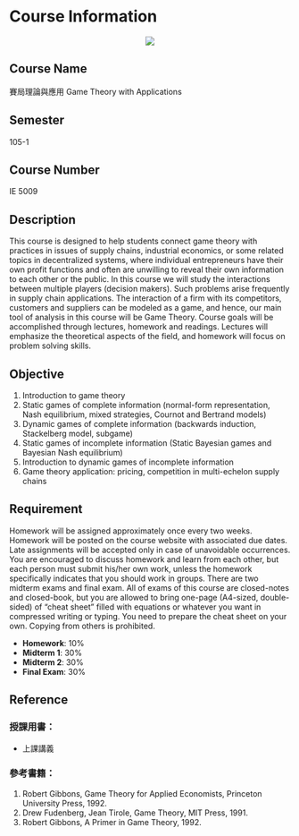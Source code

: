 # Course Information

<p align="center">
  <img src="https://i.imgur.com/4ALaqJw.png">
</p>

## Course Name

賽局理論與應用
Game Theory with Applications 

## Semester

105-1

## Course Number

IE 5009

## Description

This course is designed to help students connect game theory with practices in issues of supply chains, industrial economics, or some related topics in decentralized systems, where individual entrepreneurs have their own profit functions and often are unwilling to reveal their own information to each other or the public. In this course we will study the interactions between multiple players (decision makers). Such problems arise frequently in supply chain applications. The interaction of a firm with its competitors, customers and suppliers can be modeled as a game, and hence, our main tool of analysis in this course will be Game Theory. Course goals will be accomplished through lectures, homework and readings. Lectures will emphasize the theoretical aspects of the field, and homework will focus on problem solving skills.

## Objective

1. Introduction to game theory
2. Static games of complete information (normal-form representation, Nash equilibrium, mixed strategies, Cournot and Bertrand models)
3. Dynamic games of complete information (backwards induction, Stackelberg model, subgame)
4. Static games of incomplete information (Static Bayesian games and Bayesian Nash equilibrium)
5. Introduction to dynamic games of incomplete information
6. Game theory application: pricing, competition in multi-echelon supply chains

## Requirement

Homework will be assigned approximately once every two weeks. Homework will be posted on the course website with associated due dates. Late assignments will be accepted only in case of unavoidable occurrences. You are encouraged to discuss homework and learn from each other, but each person must submit his/her own work, unless the homework specifically indicates that you should work in groups. There are two midterm exams and final exam. All of exams of this course are closed-notes and closed-book, but you are allowed to bring one-page (A4-sized, double-sided) of “cheat sheet” filled with equations or whatever you want in compressed writing or typing. You need to prepare the cheat sheet on your own. Copying from others is prohibited.

- **Homework**: 10%
- **Midterm 1**: 30%
- **Midterm 2**: 30%
- **Final Exam**: 30%

## Reference

### 授課用書：

- 上課講義

### 參考書籍： 

1. Robert Gibbons, Game Theory for Applied Economists, Princeton University Press, 1992.
2. Drew Fudenberg, Jean Tirole, Game Theory, MIT Press, 1991.
3. Robert Gibbons, A Primer in Game Theory, 1992.
